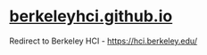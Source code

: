 # [berkeleyhci.github.io](https://berkeleyhci.github.io)

Redirect to Berkeley HCI - https://hci.berkeley.edu/
